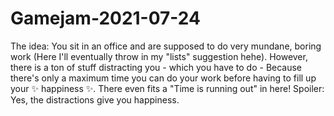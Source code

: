 # Gamejam-2021-07-24
The idea: You sit in an office and are supposed to do very mundane, boring work (Here I'll eventually throw in my "lists" suggestion hehe).
However, there is a ton of stuff distracting you - which you have to do - Because there's only a maximum time you can do your work before having to fill up your :sparkles: happiness :sparkles:. There even fits a "Time is running out" in here!
Spoiler: Yes, the distractions give you happiness.
